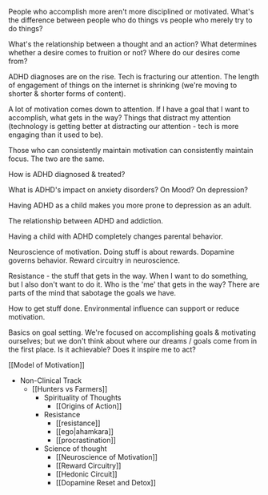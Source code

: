 People who accomplish more aren't more disciplined or motivated. What's the difference between people who do things vs people who merely try to do things?

What's the relationship between a thought and an action? What determines whether a desire comes to fruition or not? Where do our desires come from?

ADHD diagnoses are on the rise. Tech is fracturing our attention. The length of engagement of things on the internet is shrinking (we're moving to shorter & shorter forms of content).

A lot of motivation comes down to attention. If I have a goal that I want to accomplish, what gets in the way? Things that distract my attention (technology is getting better at distracting our attention - tech is more engaging than it used to be).

Those who can consistently maintain motivation can consistently maintain focus. The two are the same.

How is ADHD diagnosed & treated?

What is ADHD's impact on anxiety disorders? On Mood? On depression?

Having ADHD as a child makes you more prone to depression as an adult.

The relationship between ADHD and addiction.

Having a child with ADHD completely changes parental behavior.

Neuroscience of motivation.
Doing stuff is about rewards. Dopamine governs behavior. Reward circuitry in neuroscience.

Resistance - the stuff that gets in the way.
When I want to do something, but I also don't want to do it. Who is the 'me' that gets in the way?
There are parts of the mind that sabotage the goals we have.

How to get stuff done. Environmental influence can support or reduce motivation.

Basics on goal setting. We're focused on accomplishing goals & motivating ourselves; but we don't think about where our dreams / goals come from in the first place.
Is it achievable? Does it inspire me to act?

[[Model of Motivation]]
- Non-Clinical Track
	- [[Hunters vs Farmers]]
		- Spirituality of Thoughts
			- [[Origins of Action]] 
		- Resistance
			- [[resistance]]
			- [[ego|ahamkara]]
			- [[procrastination]]
		- Science of thought
			- [[Neuroscience of Motivation]]
			- [[Reward Circuitry]]
			- [[Hedonic Circuit]]
			- [[Dopamine Reset and Detox]]